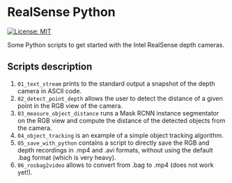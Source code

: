 # RealSense Python
[![License: MIT](https://img.shields.io/badge/License-MIT-green.svg)](/LICENSE)

Some Python scripts to get started with the Intel RealSense depth cameras.


## Scripts description

1. `01_text_stream` prints to the standard output a snapshot of the depth camera in ASCII code.
2. `02_detect_point_depth` allows the user to detect the distance of a given point in the RGB view of the camera.
3. `03_measure_object_distance` runs a Mask RCNN instance segmentator on the RGB view and compute the distance of the detected objects from the camera.
4. `04_object_tracking` is an example of a simple object tracking algorithm.
5. `05_save_with_python` contains a script to directly save the RGB and depth recordings in .mp4 and .avi formats, without using the default .bag format (which is very heavy).
6. `06_rosbag2video` allows to convert from .bag to .mp4 (does not work yet!).
